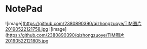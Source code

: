 # NotePad
![image](https://github.com/2380890390/qizhongzuoye/TIM图片20190522121758.jpg
![image](https://github.com/2380890390/qizhongzuoye/TIM图片20190522121805.jpg
